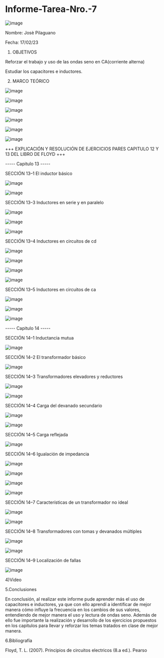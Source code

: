 # Informe-Tarea-Nro.-7

![image](https://user-images.githubusercontent.com/116677175/219978354-2e30ad87-0c08-4e89-a94f-fb607c30813b.png)

Nombre: Josè Pilaguano

Fecha: 17/02/23

1. OBJETIVOS

Reforzar el trabajo y uso de las ondas seno en CA(corriente alterna)

Estudiar los capacitores e inductores.

2. MARCO TEÓRICO

![image](https://user-images.githubusercontent.com/116677175/219978469-8b023efd-33e9-4c27-8d28-1db56853c1be.png)

![image](https://user-images.githubusercontent.com/116677175/219978479-896c776b-f55b-4af2-bfad-03ba4c1c272b.png)

![image](https://user-images.githubusercontent.com/116677175/219978495-7fd6570a-c291-4d9b-b50c-cad3350c17fd.png)

![image](https://user-images.githubusercontent.com/116677175/219978510-8d40e1fd-4917-40ea-a194-19a3c8474571.png)

![image](https://user-images.githubusercontent.com/116677175/219978531-275d1322-4d63-443a-b983-38415e135a29.png)

![image](https://user-images.githubusercontent.com/116677175/219978556-de10e2a0-d44f-45e6-98bf-fdf643a4aadf.png)

+++ EXPLICACIÓN Y RESOLUCIÓN DE EJERCICIOS PARES CAPITULO 12 Y 13 DEL LIBRO DE FLOYD +++

----- Capitulo 13 -----

SECCIÓN 13–1 El inductor básico

![image](https://user-images.githubusercontent.com/116677175/219978881-59e3c18b-1315-4cfe-b6ea-37a5019da1e9.png)

![image](https://user-images.githubusercontent.com/116677175/219978891-bd32a217-136e-4bda-9c4f-911ebfad7854.png)

SECCIÓN 13–3 Inductores en serie y en paralelo

![image](https://user-images.githubusercontent.com/116677175/219978938-0c8a9081-b737-4892-9429-faa34e46e4e4.png)

![image](https://user-images.githubusercontent.com/116677175/219978987-bcc0ab75-507f-4014-aa4a-8233635dbcc4.png)

![image](https://user-images.githubusercontent.com/116677175/219979013-467d3b7f-b00e-4440-90d5-0d93fba163ab.png)

SECCIÓN 13–4 Inductores en circuitos de cd

![image](https://user-images.githubusercontent.com/116677175/219979034-5d4a5747-b8bf-4cc0-ae75-46a4a5c3d88e.png)

![image](https://user-images.githubusercontent.com/116677175/219979070-b03f9de5-4b52-4291-ac7a-5b5b2611fe60.png)

![image](https://user-images.githubusercontent.com/116677175/219979092-7d37ffdd-5dea-40d3-b4c7-c9571c6d7974.png)

![image](https://user-images.githubusercontent.com/116677175/219979152-379667d9-10d4-41b3-ad7d-d6be4dc428d6.png)

SECCIÓN 13–5 Inductores en circuitos de ca

![image](https://user-images.githubusercontent.com/116677175/219979245-725a1193-9679-4cfb-b9d5-771e9141b646.png)

![image](https://user-images.githubusercontent.com/116677175/219979261-e06ee219-c329-4916-b28c-74f0fd31a109.png)

![image](https://user-images.githubusercontent.com/116677175/219979271-d79977a8-eeac-441f-943c-42c42bf75dc9.png)

----- Capitulo 14 -----

SECCIÓN 14–1 Inductancia mutua

![image](https://user-images.githubusercontent.com/116677175/219979357-b685d92e-bead-455f-a277-e350f2a65855.png)

SECCIÓN 14–2 El transformador básico

![image](https://user-images.githubusercontent.com/116677175/219979390-fd4f307c-16a9-42bb-b94b-547b7e5770c9.png)

SECCIÓN 14–3 Transformadores elevadores y reductores

![image](https://user-images.githubusercontent.com/116677175/219979427-c5a94671-adef-4a91-a991-63fc4be6fc29.png)

![image](https://user-images.githubusercontent.com/116677175/219979450-5c577ba2-2571-4e24-82b1-c38ae4788df8.png)

SECCIÓN 14–4 Carga del devanado secundario

![image](https://user-images.githubusercontent.com/116677175/219979467-6e690eb2-d5c1-4abd-b565-e3c3095bdffb.png)

![image](https://user-images.githubusercontent.com/116677175/219979515-b7dda876-be89-49ad-9d7e-f16b52b97988.png)

SECCIÓN 14–5 Carga reflejada

![image](https://user-images.githubusercontent.com/116677175/219979565-0e138ddd-6004-4f17-ad3b-9e4fdfecee84.png)

SECCIÓN 14–6 Igualación de impedancia

![image](https://user-images.githubusercontent.com/116677175/219979605-15b333ff-a5c0-4a88-8ddc-2fa5a07f9f66.png)

![image](https://user-images.githubusercontent.com/116677175/219979645-2b0d5934-25ac-4456-9972-cdf0a9aa6d1e.png)

![image](https://user-images.githubusercontent.com/116677175/219979670-480e5ab8-30bd-4e75-8bc1-298de6de859f.png)

![image](https://user-images.githubusercontent.com/116677175/219979688-3505fbbd-bea0-4ff6-91cc-6766205295ed.png)

SECCIÓN 14–7 Características de un transformador no ideal

![image](https://user-images.githubusercontent.com/116677175/219979712-50ce9558-e0fc-406c-82d2-68de80b5dfa6.png)

![image](https://user-images.githubusercontent.com/116677175/219979735-695865a0-afae-472d-80e8-f75b3db60b34.png)

SECCIÓN 14–8 Transformadores con tomas y devanados múltiples

![image](https://user-images.githubusercontent.com/116677175/219979773-2201bd25-0e0f-4bd8-bb97-0373ca5ced21.png)

![image](https://user-images.githubusercontent.com/116677175/219979789-363ff9c8-8308-402e-8fd3-4d5e0a152503.png)

SECCIÓN 14–9 Localización de fallas

![image](https://user-images.githubusercontent.com/116677175/219979820-5e963962-e49f-4909-8a84-cebf0197b89a.png)

4)Video

5.Conclusiones

En conclusión, al realizar este informe pude aprender más el uso de capacitores e inductores, ya que con ello aprendí a identificar de mejor manera cómo influye la frecuencia en los cambios de sus valores, entendiendo de mejor manera el uso y lectura de ondas seno. Además de ello fue importante la realización y desarrollo de los ejercicios propuestos en los capitulos para llevar y reforzar los temas tratados en clase de mejor manera.

6.Bibliografía 

Floyd, T. L. (2007). Principios de circuitos electricos (8.a ed.). Pearso






